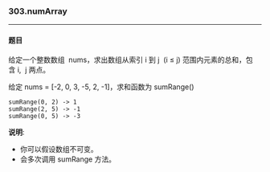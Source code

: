 ### 303.numArray
----
#### 题目
给定一个整数数组  nums，求出数组从索引 i 到 j  (i ≤ j) 范围内元素的总和，包含 i,  j 两点。

给定 nums = [-2, 0, 3, -5, 2, -1]，求和函数为 sumRange()

```
sumRange(0, 2) -> 1
sumRange(2, 5) -> -1
sumRange(0, 5) -> -3
```

**说明**:

- 你可以假设数组不可变。
- 会多次调用 sumRange 方法。
